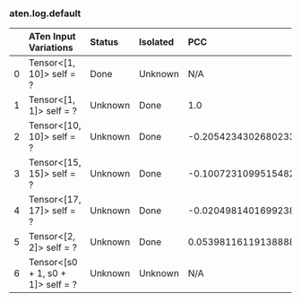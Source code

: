 ### aten.log.default
|    | ATen Input Variations             | Status   | Isolated   | PCC                   | Host   |
|---:|:----------------------------------|:---------|:-----------|:----------------------|:-------|
|  0 | Tensor<[1, 10]> self = ?          | Done     | Unknown    | N/A                   | N/A    |
|  1 | Tensor<[1, 1]> self = ?           | Unknown  | Done       | 1.0                   | 0      |
|  2 | Tensor<[10, 10]> self = ?         | Unknown  | Done       | -0.20542343026802337  | 0      |
|  3 | Tensor<[15, 15]> self = ?         | Unknown  | Done       | -0.10072310995154828  | 0      |
|  4 | Tensor<[17, 17]> self = ?         | Unknown  | Done       | -0.020498140169923816 | 0      |
|  5 | Tensor<[2, 2]> self = ?           | Unknown  | Done       | 0.053981161191388884  | 0      |
|  6 | Tensor<[s0 + 1, s0 + 1]> self = ? | Unknown  | Unknown    | N/A                   | N/A    |

